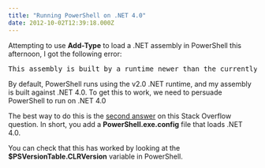 ```yaml
---
title: "Running PowerShell on .NET 4.0"
date: 2012-10-02T12:39:18.000Z
---
```

Attempting to use **Add-Type** to load a .NET assembly in PowerShell this afternoon, I got the following error:

<pre>This assembly is built by a runtime newer than the currently loaded runtime</pre>

By default, PowerShell runs using the v2.0 .NET runtime, and my assembly is built against .NET 4.0\. To get this to work, we need to persuade PowerShell to run on .NET 4.0

The best way to do this is the [second answer](http://stackoverflow.com/a/5069146/8446) on this Stack Overflow question. In short, you add a **PowerShell.exe.config** file that loads .NET 4.0.

You can check that this has worked by looking at the **$PSVersionTable.CLRVersion** variable in PowerShell.